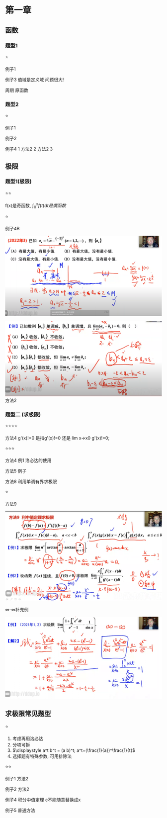 # 第一章

## 函数

### 题型1

⭐

例子1

例子3 值域是定义域 问题很大!

周期 原函数

### 题型2

⭐

例子1

例子2

例子4 1 方法2 2 方法2 3

## 极限

### 题型1(极限)

⭐⭐

f(x)是奇函数, $\int_{0}^{x}f(t)dt是偶函数$

⭐

例子4B

![20220714225036](https://raw.githubusercontent.com/Logible/Image/main/note_image/20220714225036.png)

![20220715204338](https://raw.githubusercontent.com/Logible/Image/main/note_image/20220715204338.png)方法2

### 题型二 (求极限)

⭐⭐⭐⭐

方法4 g'(x)!=0 是指g'(x)!=0 还是 lim x->x0 g'(x)!=0;

⭐⭐⭐

方法4 例1 洛必达的使用

方法5 例子

方法8 利用单调有界求极限

⭐


方法9

![20220717234622](https://raw.githubusercontent.com/Logible/Image/main/note_image/20220717234622.png)

∞-∞补充例

![20220719012057](https://raw.githubusercontent.com/Logible/Image/main/note_image/20220719012057.png)

## 求极限常见题型

⭐

1. 考虑再用洛必达
2. 分项可拆
3. $\displaystyle a^t b^t = (a b)^t; a^t=(\frac{1}{a})^\frac{1}{t}$
4. 选择题有特殊参数, 可用排除法

⭐⭐

例子1 方法2

例子2 方法2

例子4 积分中值定理 c不能随意替换成x

例子5 普通方法
